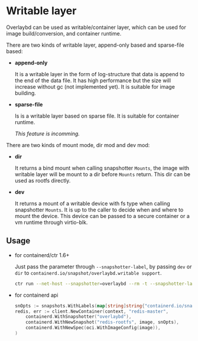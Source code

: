 # Writable layer

Overlaybd can be used as writable/container layer, which can be used for image build/conversion, and container runtime.


There are two kinds of writable layer, append-only based and sparse-file based:

* **append-only**

    It is a writable layer in the form of log-structure that data is append to the end of the data file. It has high performance but the size will increase without gc (not implemented yet). It is suitable for image building.

* **sparse-file**

    Is is a writable layer based on sparse file. It is suitable for container runtime.

    *This feature is incomming.*


There are two kinds of mount mode, dir mod and dev mod:

* **dir**

    It returns a bind mount when calling snapshotter `Mounts`, the image with writable layer will be mount to a dir before `Mounts` return. This dir can be used as rootfs directly.

* **dev**

    It returns a mount of a writable device with fs type when calling snapshotter `Mounts`. It is up to the caller to decide when and where to mount the device. This device can be passed to a secure container or a vm runtime through virtio-blk.


## Usage

* for containerd/ctr 1.6+

    Just pass the parameter through `--snapshotter-label`, by passing `dev` or `dir` to `containerd.io/snapshot/overlaybd.writable support`.

    ```bash
    ctr run --net-host --snapshotter=overlaybd --rm -t --snapshotter-label containerd.io/snapshot/overlaybd.writable=dev registry.hub.docker.com/overlaybd/redis:6.2.1_obd test_rw
    ```


* for containerd api

    ```go
	snOpts := snapshots.WithLabels(map[string]string{"containerd.io/snapshot/overlaybd.writable": "dev"})
	redis, err := client.NewContainer(context, "redis-master",
		containerd.WithSnapshotter("overlaybd"),
		containerd.WithNewSnapshot("redis-rootfs", image, snOpts),
		containerd.WithNewSpec(oci.WithImageConfig(image)),
	)
    ```